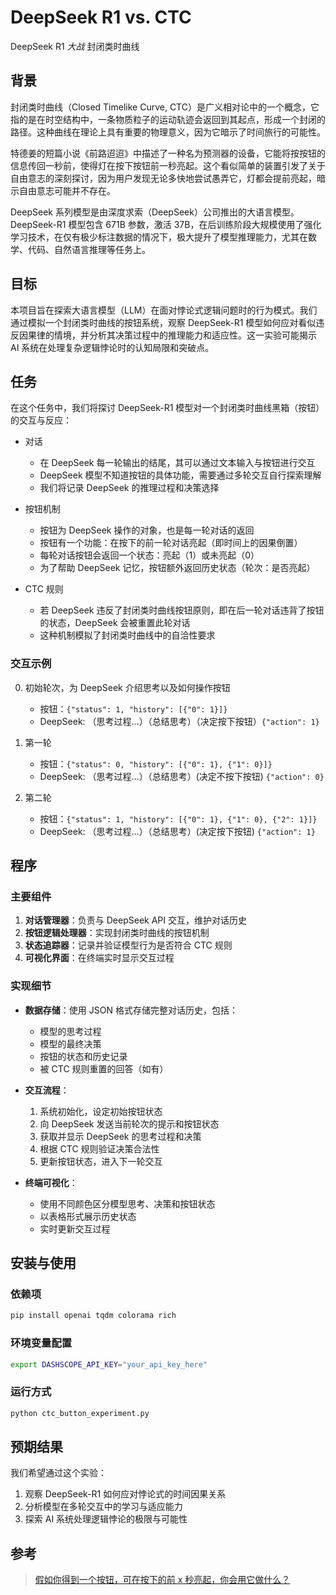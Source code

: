 # DeepSeek R1 vs. CTC

DeepSeek R1 *大战* 封闭类时曲线


## 背景

封闭类时曲线（Closed Timelike Curve, CTC）是广义相对论中的一个概念，它指的是在时空结构中，一条物质粒子的运动轨迹会返回到其起点，形成一个封闭的路径。这种曲线在理论上具有重要的物理意义，因为它暗示了时间旅行的可能性。

特德姜的短篇小说《前路迢迢》中描述了一种名为预测器的设备，它能将按按钮的信息传回一秒前，使得灯在按下按钮前一秒亮起。这个看似简单的装置引发了关于自由意志的深刻探讨，因为用户发现无论多快地尝试愚弄它，灯都会提前亮起，暗示自由意志可能并不存在。

DeepSeek 系列模型是由深度求索（DeepSeek）公司推出的大语言模型。
DeepSeek-R1 模型包含 671B 参数，激活 37B，在后训练阶段大规模使用了强化学习技术，在仅有极少标注数据的情况下，极大提升了模型推理能力，尤其在数学、代码、自然语言推理等任务上。

## 目标

本项目旨在探索大语言模型（LLM）在面对悖论式逻辑问题时的行为模式。我们通过模拟一个封闭类时曲线的按钮系统，观察 DeepSeek-R1 模型如何应对看似违反因果律的情境，并分析其决策过程中的推理能力和适应性。这一实验可能揭示 AI 系统在处理复杂逻辑悖论时的认知局限和突破点。

## 任务

在这个任务中，我们将探讨 DeepSeek-R1 模型对一个封闭类时曲线黑箱（按钮）的交互与反应：

- 对话
  - 在 DeepSeek 每一轮输出的结尾，其可以通过文本输入与按钮进行交互
  - DeepSeek 模型不知道按钮的具体功能，需要通过多轮交互自行探索理解
  - 我们将记录 DeepSeek 的推理过程和决策选择
  
- 按钮机制
  - 按钮为 DeepSeek 操作的对象，也是每一轮对话的返回
  - 按钮有一个功能：在按下的前一轮对话亮起（即时间上的因果倒置）
  - 每轮对话按钮会返回一个状态：亮起（1）或未亮起（0）
  - 为了帮助 DeepSeek 记忆，按钮额外返回历史状态（轮次：是否亮起）
  
- CTC 规则
  - 若 DeepSeek 违反了封闭类时曲线按钮原则，即在后一轮对话违背了按钮的状态，DeepSeek 会被重置此轮对话
  - 这种机制模拟了封闭类时曲线中的自洽性要求

### 交互示例

0. 初始轮次，为 DeepSeek 介绍思考以及如何操作按钮
   - 按钮：`{"status": 1, "history": [{"0": 1}]}`
   - DeepSeek: （思考过程...）（总结思考）（决定按下按钮）`{"action": 1}`
   
1. 第一轮
   - 按钮：`{"status": 0, "history": [{"0": 1}, {"1": 0}]}`
   - DeepSeek: （思考过程...）（总结思考）(决定不按下按钮) `{"action": 0}`
   
2. 第二轮
   - 按钮：`{"status": 1, "history": [{"0": 1}, {"1": 0}, {"2": 1}]}`
   - DeepSeek: （思考过程...）（总结思考）(决定按下按钮) `{"action": 1}`

## 程序

### 主要组件

1. **对话管理器**：负责与 DeepSeek API 交互，维护对话历史
2. **按钮逻辑处理器**：实现封闭类时曲线的按钮机制
3. **状态追踪器**：记录并验证模型行为是否符合 CTC 规则
4. **可视化界面**：在终端实时显示交互过程

### 实现细节

- **数据存储**：使用 JSON 格式存储完整对话历史，包括：
  - 模型的思考过程
  - 模型的最终决策
  - 按钮的状态和历史记录
  - 被 CTC 规则重置的回答（如有）
  
- **交互流程**：
  1. 系统初始化，设定初始按钮状态
  2. 向 DeepSeek 发送当前轮次的提示和按钮状态
  3. 获取并显示 DeepSeek 的思考过程和决策
  4. 根据 CTC 规则验证决策合法性
  5. 更新按钮状态，进入下一轮交互
  
- **终端可视化**：
  - 使用不同颜色区分模型思考、决策和按钮状态
  - 以表格形式展示历史状态
  - 实时更新交互过程

## 安装与使用

### 依赖项

```bash
pip install openai tqdm colorama rich
```

### 环境变量配置

```bash
export DASHSCOPE_API_KEY="your_api_key_here"
```

### 运行方式

```bash
python ctc_button_experiment.py
```

## 预期结果

我们希望通过这个实验：
1. 观察 DeepSeek-R1 如何应对悖论式的时间因果关系
2. 分析模型在多轮交互中的学习与适应能力
3. 探索 AI 系统处理逻辑悖论的极限与可能性

## 参考

> [假如你得到一个按钮，可在按下的前 x 秒亮起，你会用它做什么？](https://www.zhihu.com/question/620391611)